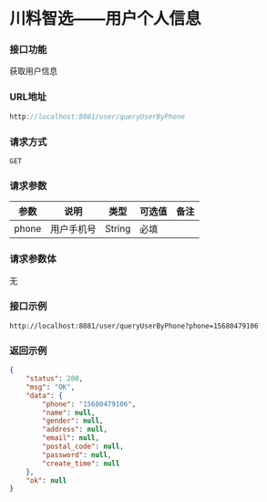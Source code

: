 # 川料智选——用户个人信息
### 接口功能

获取用户信息

### URL地址

```javascript
http://localhost:8081/user/queryUserByPhone
```

### 请求方式

`GET`

### 请求参数

| 参数      | 说明                               | 类型      | 可选值       | 备注    |
|---------- |---------------------------------- |---------- |------------- |-------- |
|phone | 用户手机号 | String | 必填 | |

### 请求参数体

无

### 接口示例

`http://localhost:8081/user/queryUserByPhone?phone=15680479106`

### 返回示例

```json
{
    "status": 200,
    "msg": "OK",
    "data": {
        "phone": "15680479106",
        "name": null,
        "gender": null,
        "address": null,
        "email": null,
        "postal_code": null,
        "password": null,
        "create_time": null
    },
    "ok": null
}
```
